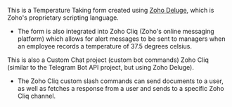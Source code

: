 This is a Temperature Taking form created using [Zoho Deluge](https://www.zoho.com/deluge/), which is Zoho's proprietary scripting language.
- The form is also integrated into Zoho Cliq (Zoho's online messaging platform) which allows for alert messages to be sent to managers when an employee records a temperature of 37.5 degrees celsius.

This is also a Custom Chat project (custom bot commands) Zoho Cliq (similar to the Telegram Bot API project, but using Zoho Deluge).
- The Zoho Cliq custom slash commands can send documents to a user, as well as fetches a response from a user and sends to a specific Zoho Cliq channel.
